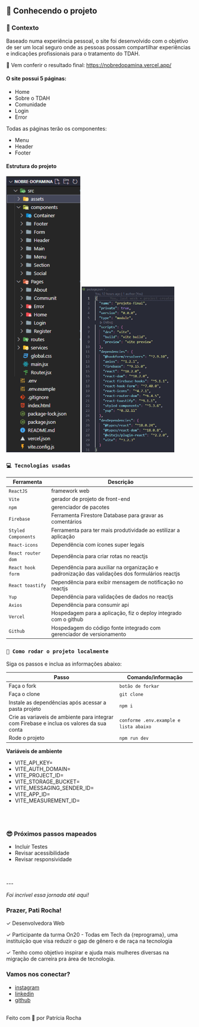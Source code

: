 ## 🧠 Conhecendo o projeto

###   🎯 Contexto

Baseado numa experiência pessoal, o site foi desenvolvido com o objetivo de ser um local seguro onde as pessoas possam compartilhar experiências e indicações profissionais para o tratamento do TDAH.

🚀 Vem conferir o resultado final: https://nobredopamina.vercel.app/

#### O site possui 5 páginas:

* Home
* Sobre o TDAH
* Comunidade
* Login
* Error

Todas as páginas terão os componentes:

* Menu
* Header
* Footer

#### Estrutura do projeto

<img src="src\assets\pastas.png" alt="estrutura de pastas" width="200">
<img src="src\assets\packageJSON.png" alt="packageJSON" width="250">

<br />

### `💻 Tecnologias usadas`

| Ferramenta | Descrição |
| --- | --- |
| `ReactJS` | framework web|
| `Vite` | gerador de projeto de front-end|
| `npm` | gerenciador de pacotes|
| `Firebase` | Ferramenta Firestore Database para gravar as comentários |
| `Styled Components` | Ferramenta para ter mais produtividade ao estilizar a aplicação|
| `React-icons` | Dependência com ícones super legais|
| `React router dom` | Dependência para criar rotas no reactjs|
| `React hook form` | Dependência para auxiliar na organização e padronização das validações dos formulários  reactjs|
| `React toastify` | Dependência para exibir mensagem de notificação no reactjs|
| `Yup` | Dependência para validações de dados no reactjs|
| `Axios` | Dependência para consumir api|
| `Vercel` | Hospedagem para a aplicação, fiz o deploy integrado com o github|
| `Github` | Hospedagem do código fonte integrado com gerenciador de versionamento|


### `📝 Como rodar o projeto localmente`

Siga os passos e inclua as informações abaixo:

| Passo |	Comando/informação |
| --- | --- |
| Faça o fork |	`botão de forkar`|
| Faça o clone |	`git clone`|
|  Instale as dependências após acessar a pasta projeto	| `npm i`|
| Crie as variaveis de ambiente para integrar com Firebase e inclua os valores da sua conta | `conforme .env.example e lista abaixo`|
 Rode o projeto	| `npm run dev`|

 **Variáveis de ambiente**

 * VITE_API_KEY=
 * VITE_AUTH_DOMAIN=
 * VITE_PROJECT_ID=
 * VITE_STORAGE_BUCKET=
 * VITE_MESSAGING_SENDER_ID=
 * VITE_APP_ID=
 * VITE_MEASUREMENT_ID=
 
<br />
<br />

### 😎 Próximos passos mapeados

- Incluir Testes
- Revisar acessibilidade
- Revisar responsividade

<br />
<br />
---

_Foi incrível essa jornada até aqui!_

### Prazer, Pati Rocha!

✓	Desenvolvedora Web

✓	Participante da turma On20 - Todas em Tech da {reprograma}, uma instituição que visa reduzir o gap de gênero e de raça na tecnologia

✓	Tenho como objetivo inspirar e ajuda mais mulheres diversas na migração de carreira pra área de tecnologia.

### Vamos nos conectar?

- [instagram](https://www.instagram.com/_patiro)
- [linkedin](https://www.linkedin.com/in/patriciagrocha/)
- [github](https://github.com/pati-rocha)

<br>
Feito com 💜 por Patrícia Rocha